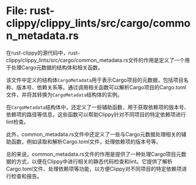 # File: rust-clippy/clippy_lints/src/cargo/common_metadata.rs

在rust-clippy的源代码中，rust-clippy/clippy_lints/src/cargo/common_metadata.rs文件的作用是定义了一个用于处理Cargo元数据的结构体和相关函数。

该文件中定义的结构体`CargoMetadata`用于表示Cargo项目的元数据，包括项目名称、版本号、依赖关系等。通过调用相关函数可以解析Cargo项目的Cargo.toml文件，并将其转换为`CargoMetadata`结构体的实例。

在`CargoMetadata`结构体中，还定义了一些辅助函数，用于获取依赖项的版本号、依赖项的路径等信息。这些函数可以帮助Clippy针对不同项目的特定依赖项进行lint检查。

此外，common_metadata.rs文件中还定义了一些与Cargo元数据处理相关的辅助函数，例如读取和解析Cargo.toml文件，处理依赖项的版本号等。

总的来说，common_metadata.rs文件的作用是提供了一种处理Cargo项目元数据的方式，以便在Clippy中进行相关的静态代码检查和lint。它提供了解析Cargo.toml文件、处理依赖项等功能，以方便Clippy对不同项目的特定依赖项进行检查和报告。

